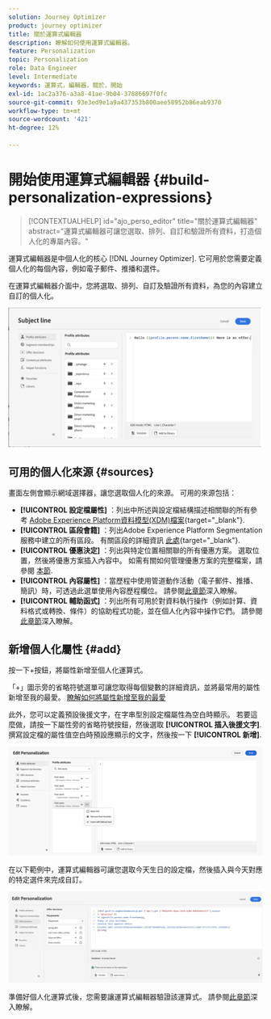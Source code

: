 ```yaml
---
solution: Journey Optimizer
product: journey optimizer
title: 關於運算式編輯器
description: 瞭解如何使用運算式編輯器。
feature: Personalization
topic: Personalization
role: Data Engineer
level: Intermediate
keywords: 運算式，編輯器，關於，開始
exl-id: 1ac2a376-a3a8-41ae-9b04-37886697f0fc
source-git-commit: 93e3ed9e1a9a437353b800aee58952b86eab9370
workflow-type: tm+mt
source-wordcount: '421'
ht-degree: 12%

---
```


# 開始使用運算式編輯器 {#build-personalization-expressions}

>[!CONTEXTUALHELP]
>id="ajo_perso_editor"
>title="關於運算式編輯器"
>abstract="運算式編輯器可讓您選取、排列、自訂和驗證所有資料，打造個人化的專屬內容。"

運算式編輯器是中個人化的核心 [!DNL Journey Optimizer]. 它可用於您需要定義個人化的每個內容，例如電子郵件、推播和選件。

在運算式編輯器介面中，您將選取、排列、自訂及驗證所有資料，為您的內容建立自訂的個人化。

![](assets/perso_ee1.png)

## 可用的個人化來源 {#sources}

畫面左側會顯示網域選擇器，讓您選取個人化的來源。 可用的來源包括：

* **[!UICONTROL 設定檔屬性]** ：列出中所述與設定檔結構描述相關聯的所有參考 [Adobe Experience Platform資料模型(XDM)檔案](https://experienceleague.adobe.com/docs/experience-platform/xdm/home.html?lang=zh-Hant){target="_blank"}.
* **[!UICONTROL 區段會籍]** ：列出Adobe Experience Platform Segmentation服務中建立的所有區段。 有關區段的詳細資訊 [此處](https://experienceleague.adobe.com/docs/experience-platform/segmentation/home.html){target="_blank"}.
* **[!UICONTROL 優惠決定]** ：列出與特定位置相關聯的所有優惠方案。 選取位置，然後將優惠方案插入內容中。 如需有關如何管理優惠方案的完整檔案，請參閱 [本節](../offers/get-started/starting-offer-decisioning.md).
* **[!UICONTROL 內容屬性]** ：當歷程中使用管道動作活動（電子郵件、推播、簡訊）時，可透過此選單使用內容歷程欄位。 請參閱[此章節](personalization-use-case.md)深入瞭解。
* **[!UICONTROL 輔助函式]** ：列出所有可用於對資料執行操作（例如計算、資料格式或轉換、條件）的協助程式功能，並在個人化內容中操作它們。 請參閱[此章節](functions/functions.md)深入瞭解。

## 新增個人化屬性 {#add}

按一下+按鈕，將屬性新增至個人化運算式。

「+」圖示旁的省略符號選單可讓您取得每個變數的詳細資訊，並將最常用的屬性新增至我的最愛。 [瞭解如何將屬性新增至我的最愛](personalization-favorites.md)

此外，您可以定義預設後援文字，在字串型別設定檔屬性為空白時顯示。 若要這麼做，請按一下屬性旁的省略符號按鈕，然後選取 **[!UICONTROL 插入後援文字]**. 撰寫設定檔的屬性值空白時預設應顯示的文字，然後按一下 **[!UICONTROL 新增]**.

![](assets/attribute-details.png)

在以下範例中，運算式編輯器可讓您選取今天生日的設定檔，然後插入與今天對應的特定選件來完成自訂。

![](assets/perso_ee2.png)

準備好個人化運算式後，您需要讓運算式編輯器驗證該運算式。 請參閱[此章節](personalization-validation.md)深入瞭解。
